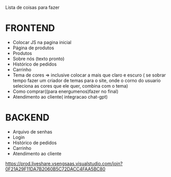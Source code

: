 Lista de coisas para fazer

# FRONTEND

- Colocar JS na pagina inicial
- Página de produtos
- Produtos
- Sobre nós (texto pronto)
- Histórico de pedidos
- Carrinho
- Tema de cores => inclusive colocar a mais que claro e escuro ( se sobrar tempo fazer um criador de temas para o site, onde o corno do usuario seleciona as cores que ele quer, combina com o tema)
- Como comprar((para energumenos)fazer no final)
- Atendimento ao cliente( integracao chat-gpt)




# BACKEND

- Arquivo de senhas
- Login
- Histórico de pedidos
- Carrinho
- Atendimento ao cliente


https://prod.liveshare.vsengsaas.visualstudio.com/join?0F21A29F11DA7B2060B5C72DACC4FAA5BC80
